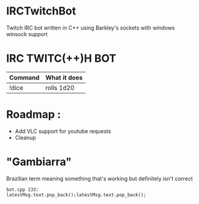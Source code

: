 # IRCTwitchBot
Twitch IRC bot written in C++ using Barkley's sockets with windows winsock support
# IRC TWITC(++)H BOT

| Command | What it does |
| ------ | ------ |
| !dice | rolls 1d20 |

# Roadmap :
  
  - Add VLC support for youtube requests
  - Cleanup

# "Gambiarra"
Brazilian term meaning something that's working but definitely isn't correct

    bot.cpp 133:
    latestMsg.text.pop_back();latestMsg.text.pop_back();

